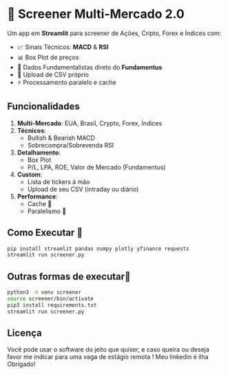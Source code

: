 <!-- README.md atualizado -->

# 🚀 Screener Multi-Mercado 2.0

Um app em **Streamlit** para screener de Ações, Cripto, Forex e Índices com:
- 📈 Sinais Técnicos: **MACD** & **RSI**
- 📊 Box Plot de preços
- 🧐 Dados Fundamentalistas direto do **Fundamentus**
- 📁 Upload de CSV próprio
- ⚡️ Processamento paralelo e cache

## Funcionalidades

1. **Multi-Mercado**: EUA, Brasil, Crypto, Forex, Índices  
2. **Técnicos**:
   - Bullish & Bearish MACD  
   - Sobrecompra/Sobrevenda RSI  
3. **Detalhamento**:
   - Box Plot  
   - P/L, LPA, ROE, Valor de Mercado (Fundamentus)  
4. **Custom**:
   - Lista de tickers à mão  
   - Upload de seu CSV (intraday ou diário)  
5. **Performance**:
   - Cache 🔄  
   - Paralelismo 🚀  

## Como Executar 🏃

```bash
pip install streamlit pandas numpy plotly yfinance requests
streamlit run screener.py
```

## Outras formas de executar🏃

```bash
python3 -m venv screener
source screener/bin/activate
pip3 install requirements.txt
streamlit run screener.py
```
## Licença

Você pode usar o software do jeito que quiser, e caso queira ou deseja favor me indicar para uma vaga de estágio remota !
Meu linkedin é ilha
Obrigado!


